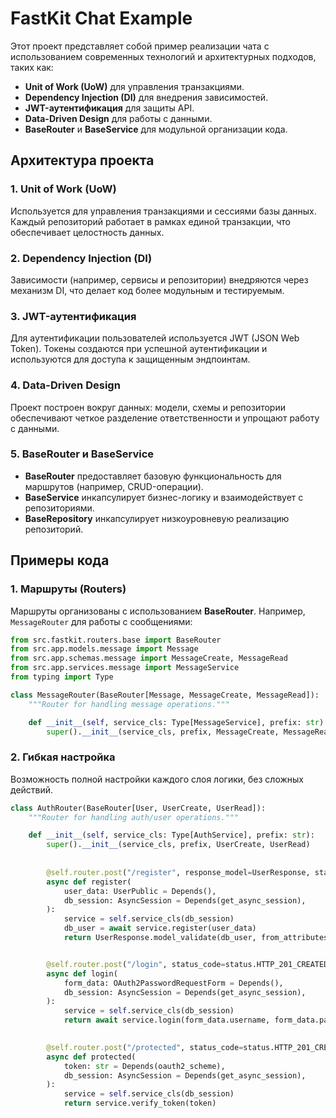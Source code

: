 # FastKit Chat Example

Этот проект представляет собой пример реализации чата с использованием современных технологий и архитектурных подходов, таких как:

- **Unit of Work (UoW)** для управления транзакциями.
- **Dependency Injection (DI)** для внедрения зависимостей.
- **JWT-аутентификация** для защиты API.
- **Data-Driven Design** для работы с данными.
- **BaseRouter** и **BaseService** для модульной организации кода.

## Архитектура проекта

### 1. Unit of Work (UoW)
Используется для управления транзакциями и сессиями базы данных. Каждый репозиторий работает в рамках единой транзакции, что обеспечивает целостность данных.

### 2. Dependency Injection (DI)
Зависимости (например, сервисы и репозитории) внедряются через механизм DI, что делает код более модульным и тестируемым.

### 3. JWT-аутентификация
Для аутентификации пользователей используется JWT (JSON Web Token). Токены создаются при успешной аутентификации и используются для доступа к защищенным эндпоинтам.

### 4. Data-Driven Design
Проект построен вокруг данных: модели, схемы и репозитории обеспечивают четкое разделение ответственности и упрощают работу с данными.

### 5. BaseRouter и BaseService
- **BaseRouter** предоставляет базовую функциональность для маршрутов (например, CRUD-операции).
- **BaseService** инкапсулирует бизнес-логику и взаимодействует с репозиториями.
- **BaseRepository** инкапсулирует низкоуровневую реализацию репозиторий.

## Примеры кода

### 1. Маршруты (Routers)
Маршруты организованы с использованием **BaseRouter**. Например, `MessageRouter` для работы с сообщениями:

```python
from src.fastkit.routers.base import BaseRouter
from src.app.models.message import Message
from src.app.schemas.message import MessageCreate, MessageRead
from src.app.services.message import MessageService
from typing import Type

class MessageRouter(BaseRouter[Message, MessageCreate, MessageRead]):
    """Router for handling message operations."""

    def __init__(self, service_cls: Type[MessageService], prefix: str):
        super().__init__(service_cls, prefix, MessageCreate, MessageRead)
```
### 2. Гибкая настройка
Возможность полной настройки каждого слоя логики, без сложных действий. 

```python
class AuthRouter(BaseRouter[User, UserCreate, UserRead]):
    """Router for handling auth/user operations."""

    def __init__(self, service_cls: Type[AuthService], prefix: str):
        super().__init__(service_cls, prefix, UserCreate, UserRead)
        
        
        @self.router.post("/register", response_model=UserResponse, status_code=status.HTTP_201_CREATED, tags=["Authorize: Public"]) 
        async def register(
            user_data: UserPublic = Depends(),
            db_session: AsyncSession = Depends(get_async_session),
        ):
            service = self.service_cls(db_session)
            db_user = await service.register(user_data)
            return UserResponse.model_validate(db_user, from_attributes=True)


        @self.router.post("/login", status_code=status.HTTP_201_CREATED, tags=["Authorize: Public"]) 
        async def login(
            form_data: OAuth2PasswordRequestForm = Depends(),
            db_session: AsyncSession = Depends(get_async_session),
        ):
            service = self.service_cls(db_session)
            return await service.login(form_data.username, form_data.password)
        

        @self.router.post("/protected", status_code=status.HTTP_201_CREATED, tags=["Authorize: Public"]) 
        async def protected(
            token: str = Depends(oauth2_scheme),
            db_session: AsyncSession = Depends(get_async_session),
        ):
            service = self.service_cls(db_session)
            return service.verify_token(token)
```


